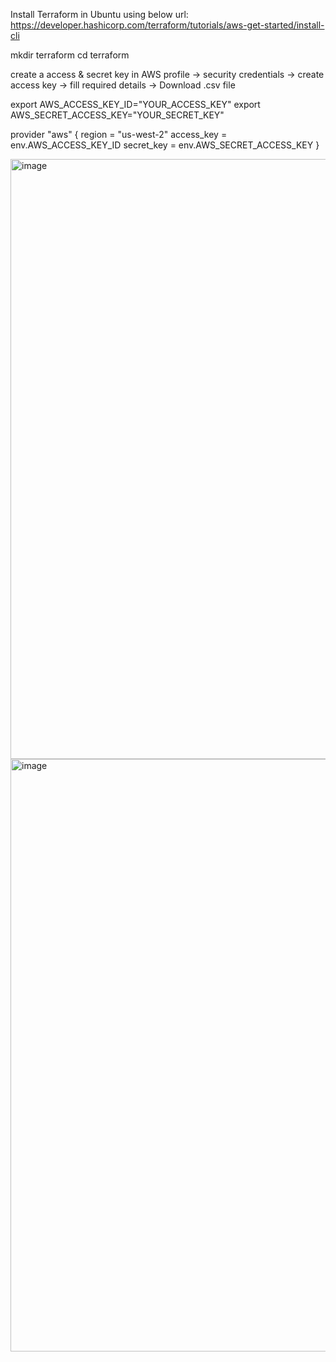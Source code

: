 Install Terraform in Ubuntu using below url:
https://developer.hashicorp.com/terraform/tutorials/aws-get-started/install-cli

mkdir terraform
cd terraform

create a access & secret key in AWS
profile -> security credentials -> create access key -> fill required details -> Download .csv file

export AWS_ACCESS_KEY_ID="YOUR_ACCESS_KEY"
export AWS_SECRET_ACCESS_KEY="YOUR_SECRET_KEY"

provider "aws" {
  region     = "us-west-2"
  access_key = env.AWS_ACCESS_KEY_ID
  secret_key = env.AWS_SECRET_ACCESS_KEY
}

<img width="960" alt="image" src="https://github.com/user-attachments/assets/14b1acef-499c-425c-9bba-94cc216e2685" />


<img width="948" alt="image" src="https://github.com/user-attachments/assets/e3639d6a-0aed-4420-9b0a-0abf1c8f89e9" />


